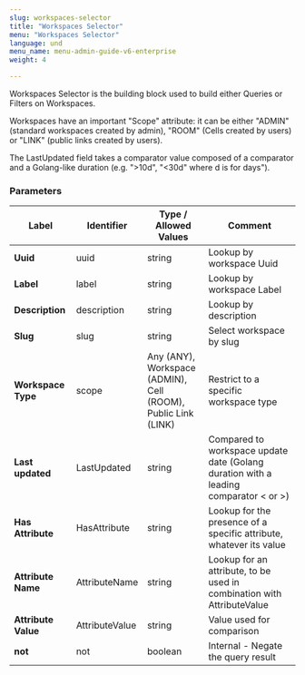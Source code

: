 ```yaml
---
slug: workspaces-selector
title: "Workspaces Selector"
menu: "Workspaces Selector"
language: und
menu_name: menu-admin-guide-v6-enterprise
weight: 4

---
```



Workspaces Selector is the building block used to build either Queries or Filters on Workspaces.

Workspaces have an important "Scope" attribute: it can be either "ADMIN" (standard workspaces created by admin), "ROOM" (Cells created by users) or "LINK" (public links created by users).

The LastUpdated field takes a comparator value composed of a comparator and a Golang-like duration (e.g. ">10d", "<30d" where d is for days").


### Parameters
|Label |Identifier|Type / Allowed Values| Comment |
|---|---|---|---|
|**Uuid**|uuid|string|Lookup by workspace Uuid|
|**Label**|label|string|Lookup by workspace Label|
|**Description**|description|string|Lookup by description|
|**Slug**|slug|string|Select workspace by slug|
|**Workspace Type**|scope|Any (ANY),<br/>Workspace (ADMIN),<br/>Cell (ROOM),<br/>Public Link (LINK)|Restrict to a specific workspace type|
|**Last updated**|LastUpdated|string|Compared to workspace update date (Golang duration with a leading comparator < or >)|
|**Has Attribute**|HasAttribute|string|Lookup for the presence of a specific attribute, whatever its value|
|**Attribute Name**|AttributeName|string|Lookup for an attribute, to be used in combination with AttributeValue|
|**Attribute Value**|AttributeValue|string|Value used for comparison|
|**not**|not|boolean|Internal - Negate the query result|

